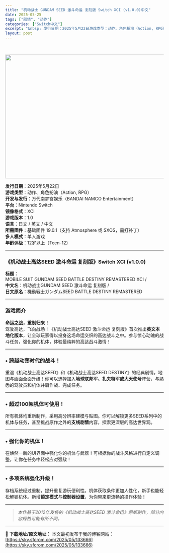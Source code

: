 ```yaml
---
title: "机动战士 GUNDAM SEED 激斗命运 复刻版 Switch XCI (v1.0.0)中文"
date: 2025-05-25
tags: ["剧情", "动作"]
categories: ["Switch中文"]
excerpt: "&nbsp; 发行日期：2025年5月22日游戏类型：动作、角色扮演（Action, RPG）开发与发行：万代南梦宫娱乐（BANDAI NAMCO Entertainment）平台：Nintendo Switch镜像格式：XCI游戏版本：1.0语言：日文 / 英文 / 中文所需固件：基础固件 19.&hellip;"
layout: post
---
```


&nbsp;

<img class="aligncenter size-full wp-image-133667" src="https://sky.sfcrom.com/wp-content/uploads/2025/05/2025052504071126.webp" alt="" width="700" height="393" />
<p data-start="23" data-end="291"><strong data-start="23" data-end="31">发行日期</strong>：2025年5月22日<br data-start="42" data-end="45" /><strong data-start="45" data-end="53">游戏类型</strong>：动作、角色扮演（Action, RPG）<br data-start="74" data-end="77" /><strong data-start="77" data-end="86">开发与发行</strong>：万代南梦宫娱乐（BANDAI NAMCO Entertainment）<br data-start="122" data-end="125" /><strong data-start="125" data-end="131">平台</strong>：Nintendo Switch<br data-start="147" data-end="150" /><strong data-start="150" data-end="158">镜像格式</strong>：XCI<br data-start="162" data-end="165" /><strong data-start="165" data-end="173">游戏版本</strong>：1.0<br data-start="177" data-end="180" /><strong data-start="180" data-end="186">语言</strong>：日文 / 英文 / 中文<br data-start="199" data-end="202" /><strong data-start="202" data-end="210">所需固件</strong>：基础固件 19.0.1（支持 Atmosphere 或 SXOS，需打补丁）<br data-start="249" data-end="252" /><strong data-start="252" data-end="260">多人模式</strong>：单人游戏<br data-start="265" data-end="268" /><strong data-start="268" data-end="276">年龄评级</strong>：12岁以上（Teen-12）</p>


<hr data-start="293" data-end="296" />

<h3 data-start="298" data-end="348"><strong data-start="302" data-end="346">《机动战士高达SEED 激斗命运 复刻版》Switch XCI (v1.0.0)</strong></h3>
<p data-start="349" data-end="501"><strong data-start="349" data-end="355">标题</strong>：<br data-start="356" data-end="359" />MOBILE SUIT GUNDAM SEED BATTLE DESTINY REMASTERED XCI /<br data-start="414" data-end="417" /><strong data-start="417" data-end="424">中文名</strong>：机动战士GUNDAM SEED 激斗命运 复刻版 /<br data-start="451" data-end="454" /><strong data-start="454" data-end="462">日文原名</strong>：機動戦士ガンダムSEED BATTLE DESTINY REMASTERED</p>


<hr data-start="503" data-end="506" />

<h3 data-start="508" data-end="522"><strong data-start="512" data-end="520">游戏简介</strong></h3>
<p data-start="523" data-end="642"><strong data-start="523" data-end="537">命运之战，重制归来！</strong><br data-start="537" data-end="540" />驾驶高达，飞向战场！《机动战士高达SEED 激斗命运 复刻版》首次推出<strong data-start="575" data-end="586">英文本地化版本</strong>，让全球玩家得以投身这场命运交织的高达战斗之中。参与惊心动魄的战斗任务，强化你的机体，体验最纯粹的高达战斗激情！</p>


<hr data-start="644" data-end="647" />

<h3 data-start="649" data-end="671"><strong data-start="653" data-end="669">• 跨越动荡时代的战斗！</strong></h3>
<p data-start="672" data-end="772">重温《机动战士高达SEED》和《机动战士高达SEED DESTINY》的经典剧情，地图与画面全面升级！你可以选择加入<strong data-start="730" data-end="749">地球联邦军、扎夫特军或大天使号</strong>阵营，与熟悉的驾驶员和机体并肩作战、完成任务。</p>


<hr data-start="774" data-end="777" />

<h3 data-start="779" data-end="803"><strong data-start="783" data-end="801">• 超过100架机体可使用！</strong></h3>
<p data-start="804" data-end="879">所有机体均重新制作，采用高分辨率建模与贴图。你可以解锁更多SEED系列中的机体与任务，甚至挑战原作之外的<strong data-start="856" data-end="864">支线剧情</strong>内容，探索更深层的高达世界观。</p>


<hr data-start="881" data-end="884" />

<h3 data-start="886" data-end="905"><strong data-start="890" data-end="903">• 强化你的机体！</strong></h3>
<p data-start="906" data-end="957">在焕然一新的UI界面中强化你的机体与武器！可根据你的战斗风格进行自定义调整，让你在任务中轻松应对强敌！</p>


<hr data-start="959" data-end="962" />

<h3 data-start="964" data-end="985"><strong data-start="968" data-end="983">• 多项系统强化升级！</strong></h3>
<p data-start="986" data-end="1062">存档系统经过重制，提升重复游玩便利性。机体获取条件更加人性化，新手也能轻松解锁机体。新增<strong data-start="1030" data-end="1038">锁定模式</strong>与<strong data-start="1039" data-end="1048">控制器设置</strong>，为你带来更流畅的操作体验！</p>


<hr data-start="1064" data-end="1067" />

<blockquote data-start="1069" data-end="1120">
<p data-start="1071" data-end="1120"><em data-start="1071" data-end="1120">本作基于2012年发售的《机动战士高达SEED 激斗命运》原版制作，部分内容规格可能有所不同。</em></p>
</blockquote>

---
📖 **下载地址/原文地址：** 本文最初发布于我的博客网站：[https://sky.sfcrom.com/2025/05/133666](https://sky.sfcrom.com/2025/05/133666)
